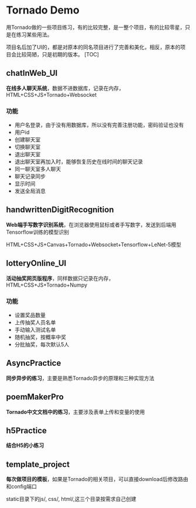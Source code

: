 # Tornado Demo
用Tornado做的一些项目练习，有的比较完整，是一整个项目，有的比较零星，只是在练习某些用法。

项目名后加了UI的，都是对原本的同名项目进行了完善和美化，相反，原本的项目会比较简陋，只是初期的版本。
[TOC]

## chatInWeb_UI
**在线多人聊天系统**，数据不进数据库，记录在内存，HTML+CSS+JS+Tornado+Websocket

### 功能
- 用户名登录，由于没有用数据库，所以没有完善注册功能，密码验证也没有
- 用户id
- 创建聊天室
- 切换聊天室
- 退出聊天室
- 退出聊天室再加入时，能够恢复历史在线时间的聊天记录
- 同一聊天室多人聊天
- 聊天记录同步
- 显示时间
- 发送全局消息

## handwrittenDigitRecognition
**Web端手写数字识别系统**，在浏览器使用鼠标或者手写数字，发送到后端用Tensorflow训练的模型识别

HTML+CSS+JS+Canvas+Tornado+Websocket+Tensorflow+LeNet-5模型

## lotteryOnline_UI
**活动抽奖网页版程序**，同样数据只记录在内存，HTML+CSS+JS+Tornado+Numpy

### 功能
- 设置奖品数量
- 上传抽奖人员名单
- 手动输入测试名单
- 随机抽奖，按概率中奖
- 分批抽奖，每次默认5人

## AsyncPractice
**同步异步的练习**，主要是熟悉Tornado异步的原理和三种实现方法

## poemMakerPro
**Tornado中文文档中的练习**，主要涉及表单上传和变量的使用

## h5Practice
**结合H5的小练习**

## template_project
**每次做项目的模板**，如果是Tornado的相关项目，可以直接download后修改路由和config端口

static目录下的js/, css/, html/,这三个目录按需求自己创建

